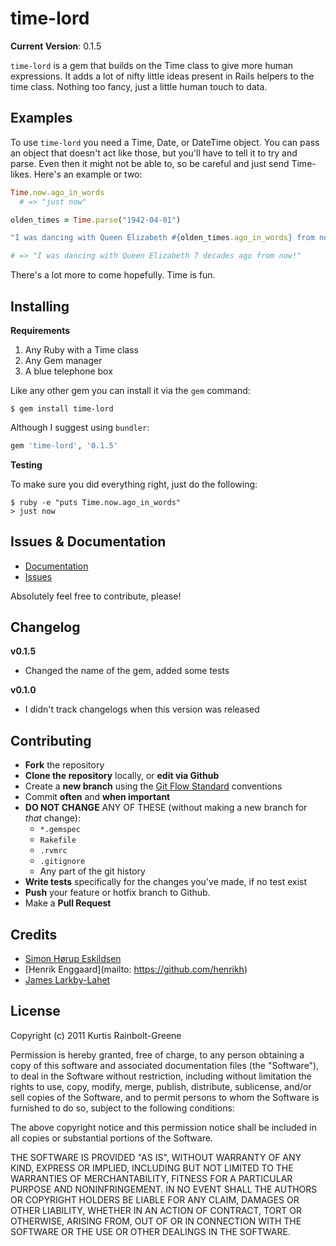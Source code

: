 time-lord
=========

**Current Version**: 0.1.5

`time-lord` is a gem that builds on the Time class to give more human expressions.
It adds a lot of nifty little ideas present in Rails helpers to the time class.
Nothing too fancy, just a little human touch to data.


Examples
--------

To use `time-lord` you need a Time, Date, or DateTime object.
You can pass an object that doesn't act like those, but you'll have to tell it to try and parse.
Even then it might not be able to, so be careful and just send Time-likes.
Here's an example or two:

``` ruby
Time.now.ago_in_words
  # => "just now"

olden_times = Time.parse("1942-04-01")

"I was dancing with Queen Elizabeth #{olden_times.ago_in_words} from now!"

# => "I was dancing with Queen Elizabeth 7 decades ago from now!"
```

There's a lot more to come hopefully.
Time is fun.


Installing
----------

**Requirements**

1. Any Ruby with a Time class
2. Any Gem manager
3. A blue telephone box

Like any other gem you can install it via the `gem` command:

``` terminal
$ gem install time-lord
```

Although I suggest using `bundler`:

``` ruby
gem 'time-lord', '0.1.5'
```


**Testing**

To make sure you did everything right, just do the following:

```
$ ruby -e "puts Time.now.ago_in_words"
> just now
```


Issues & Documentation
----------------------

* [Documentation](https://github.com/krainboltgreene/time-lord/wiki)
* [Issues](https://github.com/krainboltgreene/time-lord/issues)

Absolutely feel free to contribute, please!


Changelog
---------

**v0.1.5**

* Changed the name of the gem, added some tests

**v0.1.0**

* I didn't track changelogs when this version was released


Contributing
------------

* **Fork** the repository
* **Clone the repository** locally, or **edit via Github**
* Create a **new branch** using the [Git Flow Standard](http://yakiloo.com/getting-started-git-flow/) conventions
* Commit **often** and **when important**
* **DO NOT CHANGE** ANY OF THESE (without making a new branch for *that* change):
  * `*.gemspec`
  * `Rakefile`
  * `.rvmrc`
  * `.gitignore`
  * Any part of the git history
* **Write tests** specifically for the changes you've made, if no test exist
* **Push** your feature or hotfix branch to Github.
* Make a **Pull Request**


Credits
-------

* [Simon Hørup Eskildsen](https://github.com/Sirupsen)
* [Henrik Enggaard](mailto: https://github.com/henrikh)
* [James Larkby-Lahet](https://github.com/wolfwood)


License
-------

Copyright (c) 2011 Kurtis Rainbolt-Greene

Permission is hereby granted, free of charge, to any person obtaining
a copy of this software and associated documentation files (the
"Software"), to deal in the Software without restriction, including
without limitation the rights to use, copy, modify, merge, publish,
distribute, sublicense, and/or sell copies of the Software, and to
permit persons to whom the Software is furnished to do so, subject to
the following conditions:

The above copyright notice and this permission notice shall be
included in all copies or substantial portions of the Software.

THE SOFTWARE IS PROVIDED "AS IS", WITHOUT WARRANTY OF ANY KIND,
EXPRESS OR IMPLIED, INCLUDING BUT NOT LIMITED TO THE WARRANTIES OF
MERCHANTABILITY, FITNESS FOR A PARTICULAR PURPOSE AND
NONINFRINGEMENT. IN NO EVENT SHALL THE AUTHORS OR COPYRIGHT HOLDERS BE
LIABLE FOR ANY CLAIM, DAMAGES OR OTHER LIABILITY, WHETHER IN AN ACTION
OF CONTRACT, TORT OR OTHERWISE, ARISING FROM, OUT OF OR IN CONNECTION
WITH THE SOFTWARE OR THE USE OR OTHER DEALINGS IN THE SOFTWARE.
